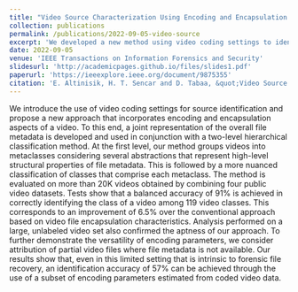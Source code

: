 ```yaml
---
title: "Video Source Characterization Using Encoding and Encapsulation Characteristics"
collection: publications
permalink: /publications/2022-09-05-video-source
excerpt: 'We developed a new method using video coding settings to identify the source of a video, achieving 91% accuracy across 119 video classes.'
date: 2022-09-05
venue: 'IEEE Transactions on Information Forensics and Security'
slidesurl: 'http://academicpages.github.io/files/slides1.pdf'
paperurl: 'https://ieeexplore.ieee.org/document/9875355'
citation: 'E. Altinisik, H. T. Sencar and D. Tabaa, &quot;Video Source Characterization Using Encoding and Encapsulation Characteristics,&quot; in <i>IEEE Transactions on Information Forensics and Security</i>, vol. 17, pp. 3211-3224, 2022.'
---
```


We introduce the use of video coding settings for source identification and propose a new approach that incorporates encoding and encapsulation aspects of a video. To this end, a joint representation of the overall file metadata is developed and used in conjunction with a two-level hierarchical classification method. At the first level, our method groups videos into metaclasses considering several abstractions that represent high-level structural properties of file metadata. This is followed by a more nuanced classification of classes that comprise each metaclass. The method is evaluated on more than 20K videos obtained by combining four public video datasets. Tests show that a balanced accuracy of 91% is achieved in correctly identifying the class of a video among 119 video classes. This corresponds to an improvement of 6.5% over the conventional approach based on video file encapsulation characteristics. Analysis performed on a large, unlabeled video set also confirmed the aptness of our approach. To further demonstrate the versatility of encoding parameters, we consider attribution of partial video files where file metadata is not available. Our results show that, even in this limited setting that is intrinsic to forensic file recovery, an identification accuracy of 57% can be achieved through the use of a subset of encoding parameters estimated from coded video data.